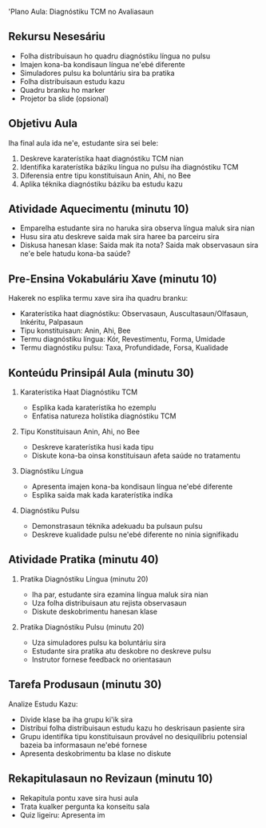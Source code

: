 'Plano Aula: Diagnóstiku TCM no Avaliasaun

## Rekursu Nesesáriu
- Folha distribuisaun ho quadru diagnóstiku língua no pulsu
- Imajen kona-ba kondisaun língua ne'ebé diferente
- Simuladores pulsu ka boluntáriu sira ba pratika
- Folha distribuisaun estudu kazu
- Quadru branku ho marker
- Projetor ba slide (opsional)

## Objetivu Aula
Iha final aula ida ne'e, estudante sira sei bele:
1. Deskreve karaterístika haat diagnóstiku TCM nian
2. Identifika karaterístika báziku língua no pulsu iha diagnóstiku TCM
3. Diferensia entre tipu konstituisaun Anin, Ahi, no Bee
4. Aplika téknika diagnóstiku báziku ba estudu kazu

## Atividade Aquecimentu (minutu 10)
- Emparelha estudante sira no haruka sira observa língua maluk sira nian
- Husu sira atu deskreve saida mak sira haree ba parceiru sira
- Diskusa hanesan klase: Saida mak ita nota? Saida mak observasaun sira ne'e bele hatudu kona-ba saúde?

## Pre-Ensina Vokabuláriu Xave (minutu 10)
Hakerek no esplika termu xave sira iha quadru branku:
- Karaterístika haat diagnóstiku: Observasaun, Auscultasaun/Olfasaun, Inkéritu, Palpasaun
- Tipu konstituisaun: Anin, Ahi, Bee
- Termu diagnóstiku língua: Kór, Revestimentu, Forma, Umidade
- Termu diagnóstiku pulsu: Taxa, Profundidade, Forsa, Kualidade

## Konteúdu Prinsipál Aula (minutu 30)
1. Karaterístika Haat Diagnóstiku TCM
   - Esplika kada karaterístika ho ezemplu
   - Enfatisa natureza holístika diagnóstiku TCM

2. Tipu Konstituisaun Anin, Ahi, no Bee
   - Deskreve karaterístika husi kada tipu
   - Diskute kona-ba oinsa konstituisaun afeta saúde no tratamentu

3. Diagnóstiku Língua
   - Apresenta imajen kona-ba kondisaun língua ne'ebé diferente
   - Esplika saida mak kada karaterístika indika

4. Diagnóstiku Pulsu
   - Demonstrasaun téknika adekuadu ba pulsaun pulsu
   - Deskreve kualidade pulsu ne'ebé diferente no ninia signifikadu

## Atividade Pratika (minutu 40)
1. Pratika Diagnóstiku Língua (minutu 20)
   - Iha par, estudante sira ezamina língua maluk sira nian
   - Uza folha distribuisaun atu rejista observasaun
   - Diskute deskobrimentu hanesan klase

2. Pratika Diagnóstiku Pulsu (minutu 20)
   - Uza simuladores pulsu ka boluntáriu sira
   - Estudante sira pratika atu deskobre no deskreve pulsu
   - Instrutor fornese feedback no orientasaun

## Tarefa Produsaun (minutu 30)
Analize Estudu Kazu:
- Divide klase ba iha grupu ki'ik sira
- Distribui folha distribuisaun estudu kazu ho deskrisaun pasiente sira
- Grupu identifika tipu konstituisaun provável no desiquilíbriu potensial bazeia ba informasaun ne'ebé fornese
- Apresenta deskobrimentu ba klase no diskute

## Rekapitulasaun no Revizaun (minutu 10)
- Rekapitula pontu xave sira husi aula
- Trata kualker pergunta ka konseitu sala
- Quiz ligeiru: Apresenta im